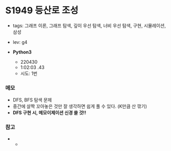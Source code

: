 # S1949 등산로 조성

- tags: 그래프 이론, 그래프 탐색, 깊이 우선 탐색, 너비 우선 탐색, 구현, 시뮬레이션, 삼성
- lev: g4

- **Python3**
  - 220430
  - 1:02:03 .43
  - 시도: 1번

### 메모
 - DFS, BFS 탐색 문제
 - 중간에 살짝 꼬아놓은 것만 잘 생각하면 쉽게 풀 수 있다. (K만큼 산 깎기)
 - **DFS 구현 시, 메모이제이션 신경 쓸 것!!**

### 참고
 - -